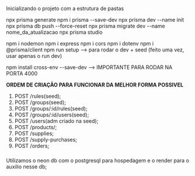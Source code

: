 Inicializando o projeto com a estrutura de pastas

npx prisma generate
npm i prisma --save-dev
npx prisma dev --name init
npx prisma db push --force-reset
npx prisma migrate dev --name nome_da_atualizacao
npx prisma studio

npm i nodemon
npm i express
npm i cors
npm i dotenv
npm i @prisma/client
npm run setup --> para rodar o dev + seed (feito uma vez, usar apenas o run dev)


npm install cross-env --save-dev --> IMPORTANTE PARA RODAR NA PORTA 4000

**ORDEM DE CRIAÇÃO PARA FUNCIONAR DA MELHOR FORMA POSSIVEL**

1. POST /rules(seed);
2. POST /groups(seed); 
3. POST /groups/:id/rules(seed);
4. POST /groups/:id/users(seed); 
5. POST /users(adm criado na seed); 
6. POST /products/; 
7. POST /supplies; 
8. POST /supply-purchases; 
9. POST /orders;


###
Utilizamos o neon db com o postgresql para hospedagem e o render para o auxilio nesse db;
